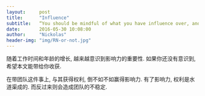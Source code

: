 ```yaml
---
layout:     post
title:      "Influence"
subtitle:   “You should be mindful of what you have influence over, and what you don’t, and only focus on the things you can change.”
date:       2016-05-30 10:08:00
author:     "Nickolas"
header-img: "img/RN-or-not.jpg"
---
```


随着工作时间和年龄的增长, 越来越意识到影响力的重要性. 如果你还没有意识到, 希望本文能带给你收获.

在带团队这件事上, 与其获得权利, 倒不如不如赢得影响力. 有了影响力, 权利是水道渠成的. 而反过来则会造成团队的不稳定.
